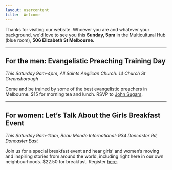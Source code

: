 ```yaml
---
layout: usercontent
title:  Welcome
---
```


Thanks for visiting our website. Whoever you are and whatever your background, we'd love to see you this __Sunday, 5pm__ in the Multicultural Hub (blue room), __506 Elizabeth St Melbourne.__


<div class="row2"></div>

---

## For the men: Evangelistic Preaching Training Day
_This Saturday 9am-4pm, All Saints Anglican Church: 14 Church St Greensborough_

Come and be trained by some of the best evangelistic preachers in Melbourne.
$15 for morning tea and lunch. RSVP to [John Sugars](jwsugars@gmail.com).

---

## For women: Let’s Talk About the Girls Breakfast Event
_This Saturday 9am-11am, Beau Monde International: 934 Doncaster Rd, Doncaster East_

Join us for a special breakfast event and hear girls’ and women’s moving and inspiring stories from around the world, including right here in our own neighbourhoods. $22.50 for breakfast. Register [here](eventbrite.com.au/e/lets-talk-about-the-girls-womens-breakfast-event-tickets-15194741882).


[John]: mailto:john.david.hudson@gmail.com



